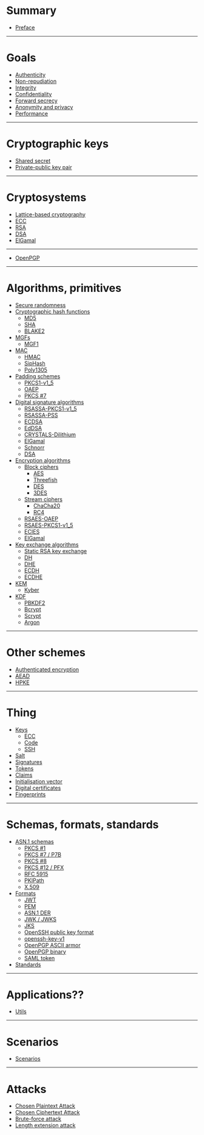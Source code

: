 # Summary

- [Preface](./preface.md)

---

# Goals

- [Authenticity](./goals/authenticity.md)
- [Non-repudiation](./goals/non-repudiation.md)
- [Integrity](./goals/integrity.md)
- [Confidentiality](./goals/confidentiality.md)
- [Forward secrecy](./goals/forward-secrecy.md)
- [Anonymity and privacy]()
- [Performance](./goals/performance.md)

---

# Cryptographic keys

- [Shared secret]()
- [Private-public key pair](./cryptographic-keys/private-public-key-pair.md)

---

# Cryptosystems

- [Lattice-based cryptography](./cryptosystems/lattice-based-cryptography.md)
- [ECC](./cryptosystems/ecc/index.md)
- [RSA](./cryptosystems/rsa/index.md)
- [DSA](./cryptosystems/dsa.md)
- [ElGamal]()

---

- [OpenPGP](./cryptosystems/openpgp.md)

---

# Algorithms, primitives

- [Secure randomness](./primitives/secure-randomness.md)
- [Cryptographic hash functions](./primitives/cryptographic-hash-functions/index.md)
    - [MD5](./primitives/cryptographic-hash-functions/md5.md)
    - [SHA](./primitives/cryptographic-hash-functions/sha.md)
    - [BLAKE2](./primitives/cryptographic-hash-functions/blake2.md)
- [MGFs](./primitives/mask-generation-functions/index.md)
  - [MGF1](./primitives/mask-generation-functions/mgf1.md)
- [MAC](./primitives/mac/index.md)
    - [HMAC](./primitives/mac/hmac.md)
    - [SipHash]()
    - [Poly1305](./primitives/mac/poly1305.md)
- [Padding schemes](./primitives/padding-schemes/index.md)
  - [PKCS1-v1_5](./primitives/padding-schemes/PKCS1-v1_5.md)
  - [OAEP](./primitives/padding-schemes/oaep.md)
  - [PKCS #7](./primitives/padding-schemes/pkcs7.md)
- [Digital signature algorithms](./primitives/digital-signature-algorithms/index.md)
  - [RSASSA-PKCS1-v1_5](./primitives/digital-signature-algorithms/rsassa-pkcs1-v1_5.md)
  - [RSASSA-PSS](./primitives/digital-signature-algorithms/rsassa-pss.md)
  - [ECDSA](./primitives/digital-signature-algorithms/ecdsa.md)
  - [EdDSA](./primitives/digital-signature-algorithms/eddsa.md)
  - [CRYSTALS-Dilithium](./primitives/digital-signature-algorithms/crystals-dilithium.md)
  - [ElGamal]()
  - [Schnorr]()
  - [DSA]()
- [Encryption algorithms](./primitives/encryption-algorithms/index.md)
  - [Block ciphers](./primitives/encryption-algorithms/block-ciphers/index.md)
    - [AES](./primitives/encryption-algorithms/block-ciphers/aes.md)
    - [Threefish]()
    - [DES](./primitives/encryption-algorithms/block-ciphers/des.md)
    - [3DES](./primitives/encryption-algorithms/block-ciphers/3des.md)
  - [Stream ciphers]()
    - [ChaCha20](./primitives/encryption-algorithms/stream-ciphers/chacha20.md)
    - [RC4](./primitives/encryption-algorithms/stream-ciphers/rc4.md)
  - [RSAES-OAEP](./primitives/encryption-algorithms/rsa.md)
  - [RSAES-PKCS1-v1_5](./primitives/encryption-algorithms/rsaes-pkcs1-v1_5.md)
  - [ECIES](./primitives/encryption-algorithms/ecies.md)
  - [ElGamal]()
- [Key exchange algorithms](./primitives/key-exchange-algorithms/index.md)
    - [Static RSA key exchange](./primitives/key-exchange-algorithms/static-rsa-key-exchange.md)
    - [DH](./primitives/key-exchange-algorithms/diffie-hellman.md)
    - [DHE](primitives/key-exchange-algorithms/ephemeral-diffie-hellman.md)
    - [ECDH](./primitives/key-exchange-algorithms/ecdh.md)
    - [ECDHE](./primitives/key-exchange-algorithms/ephemeral-ecdh.md)
- [KEM](./primitives/kem/index.md)
  - [Kyber](./primitives/kem/kyber.md)
- [KDF](./primitives/kdf.md)
    - [PBKDF2]()
    - [Bcrypt]()
    - [Scrypt]()
    - [Argon]()

---

# Other schemes

- [Authenticated encryption](./other-schemes/authenticated-encryption.md)
- [AEAD](./other-schemes/aead.md)
- [HPKE](./primitives/hpke.md)

---

# Thing

- [Keys]()
    - [ECC](./applications/keys/ecc.md)
    - [Code](./applications/code.md)
    - [SSH](./applications/keys/ssh.md)
- [Salt]()
- [Signatures]()
- [Tokens]()
- [Claims]()
- [Initialisation vector]()
- [Digital certificates](./applications/digital-certificate.md)
- [Fingerprints](./applications/fingerprint.md)

---

# Schemas, formats, standards

- [ASN.1 schemas](./asn1-schemas/index.md)
    - [PKCS #1](./asn1-schemas/pkcs1.md)
    - [PKCS #7 / P7B](./asn1-schemas/pkcs7.md)
    - [PKCS #8](./asn1-schemas/pkcs8.md)
    - [PKCS #12 / PFX](./asn1-schemas/pkcs12.md)
    - [RFC 5915](./asn1-schemas/ecprivatekey.md)
    - [PKIPath](./asn1-schemas/pkipath.md)
    - [X.509](./asn1-schemas/x509.md)
- [Formats](./formats/index.md)
    - [JWT](./formats/jwt.md)
    - [PEM](./formats/pem.md)
    - [ASN.1 DER](./formats/der.md)
    - [JWK / JWKS](./formats/jwk.md)
    - [JKS](./formats/jks.md)
    - [OpenSSH public key format](./formats/openssh-public-key-format.md)
    - [openssh-key-v1](./formats/openssh-key-v1.md)
    - [OpenPGP ASCII armor](./formats/openpgp-ascii-armor.md)
    - [OpenPGP binary](./formats/openpgp-binary.md)
    - [SAML token](./formats/saml-token.md)
- [Standards](./standards.md)

---

# Applications??

- [Utils](./applications/utils.md)

---

# Scenarios

- [Scenarios](./scenarios.md)

---

# Attacks

- [Chosen Plaintext Attack](./attacks/chosen-plaintext-attack.md)
- [Chosen Ciphertext Attack]()
- [Brute-force attack]()
- [Length extension attack]()

